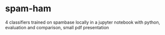 # spam-ham
4 classifiers trained on spambase locally in a jupyter notebook with python, evaluation and comparison, small pdf presentation

